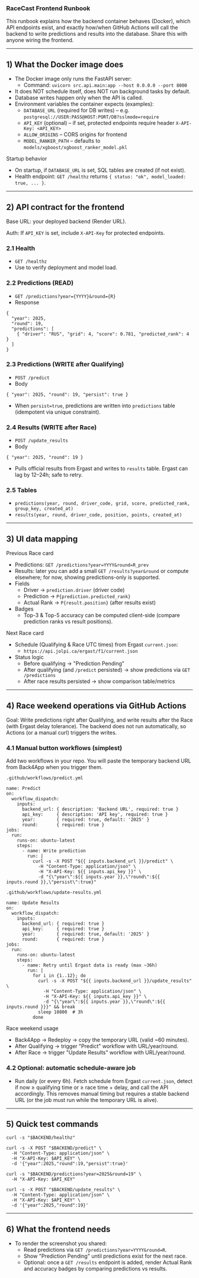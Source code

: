 ### RaceCast Frontend Runbook

This runbook explains how the backend container behaves (Docker), which API endpoints exist, and exactly how/when GitHub Actions will call the backend to write predictions and results into the database. Share this with anyone wiring the frontend.

---

## 1) What the Docker image does

- The Docker image only runs the FastAPI server:
  - Command: `uvicorn src.api.main:app --host 0.0.0.0 --port 8000`
- It does NOT schedule itself, does NOT run background tasks by default.
- Database writes happen only when the API is called.
- Environment variables the container expects (examples):
  - `DATABASE_URL` (required for DB writes) – e.g. `postgresql://USER:PASS@HOST:PORT/DB?sslmode=require`
  - `API_KEY` (optional) – if set, protected endpoints require header `X-API-Key: <API_KEY>`
  - `ALLOW_ORIGINS` – CORS origins for frontend
  - `MODEL_RANKER_PATH` – defaults to `models/xgboost/xgboost_ranker_model.pkl`

Startup behavior
- On startup, if `DATABASE_URL` is set, SQL tables are created (if not exist).
- Health endpoint: `GET /healthz` returns `{ status: "ok", model_loaded: true, ... }`.

---

## 2) API contract for the frontend

Base URL: your deployed backend (Render URL).

Auth: If `API_KEY` is set, include `X-API-Key` for protected endpoints.

### 2.1 Health
- `GET /healthz`
- Use to verify deployment and model load.

### 2.2 Predictions (READ)
- `GET /predictions?year={YYYY}&round={R}`
- Response
```
{
  "year": 2025,
  "round": 19,
  "predictions": [
    { "driver": "RUS", "grid": 4, "score": 0.781, "predicted_rank": 4 }
  ]
}
```

### 2.3 Predictions (WRITE after Qualifying)
- `POST /predict`
- Body
```
{ "year": 2025, "round": 19, "persist": true }
```
- When `persist=true`, predictions are written into `predictions` table (idempotent via unique constraint).

### 2.4 Results (WRITE after Race)
- `POST /update_results`
- Body
```
{ "year": 2025, "round": 19 }
```
- Pulls official results from Ergast and writes to `results` table. Ergast can lag by 12–24h; safe to retry.

### 2.5 Tables
- `predictions(year, round, driver_code, grid, score, predicted_rank, group_key, created_at)`
- `results(year, round, driver_code, position, points, created_at)`

---

## 3) UI data mapping

Previous Race card
- Predictions: `GET /predictions?year=YYYY&round=R_prev`
- Results: later you can add a small `GET /results?year&round` or compute elsewhere; for now, showing predictions-only is supported.
- Fields
  - Driver → `prediction.driver` (driver code)
  - Prediction → `P{prediction.predicted_rank}`
  - Actual Rank → `P{result.position}` (after results exist)
- Badges
  - Top-3 & Top-5 accuracy can be computed client-side (compare prediction ranks vs result positions).

Next Race card
- Schedule (Qualifying & Race UTC times) from Ergast `current.json`:
  - `https://api.jolpi.ca/ergast/f1/current.json`
- Status logic
  - Before qualifying → "Prediction Pending"
  - After qualifying (and `/predict` persisted) → show predictions via `GET /predictions`
  - After race results persisted → show comparison table/metrics

---

## 4) Race weekend operations via GitHub Actions

Goal: Write predictions right after Qualifying, and write results after the Race (with Ergast delay tolerance). The backend does not run automatically, so Actions (or a manual curl) triggers the writes.

### 4.1 Manual button workflows (simplest)

Add two workflows in your repo. You will paste the temporary backend URL from Back4App when you trigger them.

`.github/workflows/predict.yml`
```
name: Predict
on:
  workflow_dispatch:
    inputs:
      backend_url: { description: 'Backend URL', required: true }
      api_key:     { description: 'API key', required: true }
      year:        { required: true, default: '2025' }
      round:       { required: true }
jobs:
  run:
    runs-on: ubuntu-latest
    steps:
      - name: Write prediction
        run: |
          curl -s -X POST "${{ inputs.backend_url }}/predict" \
            -H "Content-Type: application/json" \
            -H "X-API-Key: ${{ inputs.api_key }}" \
            -d "{\"year\":${{ inputs.year }},\"round\":${{ inputs.round }},\"persist\":true}"
```

`.github/workflows/update-results.yml`
```
name: Update Results
on:
  workflow_dispatch:
    inputs:
      backend_url: { required: true }
      api_key:     { required: true }
      year:        { required: true, default: '2025' }
      round:       { required: true }
jobs:
  run:
    runs-on: ubuntu-latest
    steps:
      - name: Retry until Ergast data is ready (max ~36h)
        run: |
          for i in {1..12}; do
            curl -s -X POST "${{ inputs.backend_url }}/update_results" \
              -H "Content-Type: application/json" \
              -H "X-API-Key: ${{ inputs.api_key }}" \
              -d "{\"year\":${{ inputs.year }},\"round\":${{ inputs.round }}}" && break
            sleep 10800  # 3h
          done
```

Race weekend usage
- Back4App → Redeploy → copy the temporary URL (valid ~60 minutes).
- After Qualifying → trigger "Predict" workflow with URL/year/round.
- After Race → trigger "Update Results" workflow with URL/year/round.

### 4.2 Optional: automatic schedule-aware job

- Run daily (or every 6h). Fetch schedule from Ergast `current.json`, detect if now ≥ qualifying time or ≥ race time + delay, and call the API accordingly. This removes manual timing but requires a stable backend URL (or the job must run while the temporary URL is alive).

---

## 5) Quick test commands

```
curl -s "$BACKEND/healthz"

curl -s -X POST "$BACKEND/predict" \
  -H "Content-Type: application/json" \
  -H "X-API-Key: $API_KEY" \
  -d '{"year":2025,"round":19,"persist":true}'

curl -s "$BACKEND/predictions?year=2025&round=19" \
  -H "X-API-Key: $API_KEY"

curl -s -X POST "$BACKEND/update_results" \
  -H "Content-Type: application/json" \
  -H "X-API-Key: $API_KEY" \
  -d '{"year":2025,"round":19}'
```

---

## 6) What the frontend needs

- To render the screenshot you shared:
  - Read predictions via `GET /predictions?year=YYYY&round=R`.
  - Show "Prediction Pending" until predictions exist for the next race.
  - Optional: once a `GET /results` endpoint is added, render Actual Rank and accuracy badges by comparing predictions vs results.


